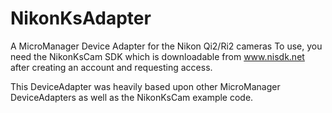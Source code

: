 # NikonKsAdapter
A MicroManager Device Adapter for the Nikon Qi2/Ri2 cameras
To use, you need the NikonKsCam SDK which is downloadable from www.nisdk.net after creating an account and requesting access.
 
This DeviceAdapter was heavily based upon other MicroManager DeviceAdapters as well as the NikonKsCam example code. 
